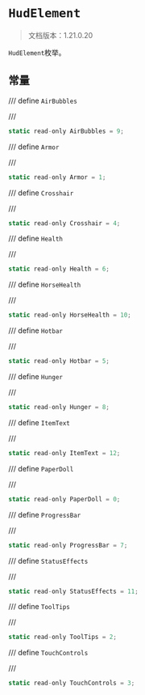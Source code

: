 # `HudElement`

> 文档版本：1.21.0.20

`HudElement`枚举。

## 常量

/// define
`AirBubbles`


///

```js
static read-only AirBubbles = 9;
```


/// define
`Armor`


///

```js
static read-only Armor = 1;
```


/// define
`Crosshair`


///

```js
static read-only Crosshair = 4;
```


/// define
`Health`


///

```js
static read-only Health = 6;
```


/// define
`HorseHealth`


///

```js
static read-only HorseHealth = 10;
```


/// define
`Hotbar`


///

```js
static read-only Hotbar = 5;
```


/// define
`Hunger`


///

```js
static read-only Hunger = 8;
```


/// define
`ItemText`


///

```js
static read-only ItemText = 12;
```


/// define
`PaperDoll`


///

```js
static read-only PaperDoll = 0;
```


/// define
`ProgressBar`


///

```js
static read-only ProgressBar = 7;
```


/// define
`StatusEffects`


///

```js
static read-only StatusEffects = 11;
```


/// define
`ToolTips`


///

```js
static read-only ToolTips = 2;
```


/// define
`TouchControls`


///

```js
static read-only TouchControls = 3;
```

